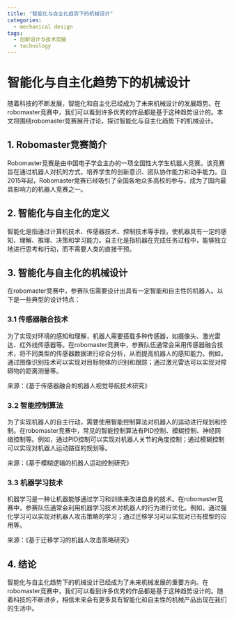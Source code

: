 ```yaml
---  
title: "智能化与自主化趋势下的机械设计"  
categories:  
  - mechanical design  
tags: 
  - 创新设计与技术突破 
  - technology  
---  
```


# 智能化与自主化趋势下的机械设计

随着科技的不断发展，智能化和自主化已经成为了未来机械设计的发展趋势。在robomaster竞赛中，我们可以看到许多优秀的作品都是基于这种趋势设计的。本文将围绕robomaster竞赛展开讨论，探讨智能化与自主化趋势下的机械设计。

## 1. Robomaster竞赛简介

Robomaster竞赛是由中国电子学会主办的一项全国性大学生机器人竞赛。该竞赛旨在通过机器人对抗的方式，培养学生的创新意识、团队协作能力和动手能力。自2015年起，Robomaster竞赛已经吸引了全国各地众多高校的参与，成为了国内最具影响力的机器人竞赛之一。

## 2. 智能化与自主化的定义

智能化是指通过计算机技术、传感器技术、控制技术等手段，使机器具有一定的感知、理解、推理、决策和学习能力。自主化是指机器在完成任务过程中，能够独立地进行思考和行动，而不需要人类的直接干预。

## 3. 智能化与自主化的机械设计

在robomaster竞赛中，参赛队伍需要设计出具有一定智能和自主性的机器人。以下是一些典型的设计特点：

### 3.1 传感器融合技术

为了实现对环境的感知和理解，机器人需要搭载多种传感器，如摄像头、激光雷达、红外线传感器等。在robomaster竞赛中，参赛队伍通常会采用传感器融合技术，将不同类型的传感器数据进行综合分析，从而提高机器人的感知能力。例如，通过图像识别技术可以实现对目标物体的识别和跟踪；通过激光雷达可以实现对障碍物的距离测量等。

来源：《基于传感器融合的机器人视觉导航技术研究》

### 3.2 智能控制算法

为了实现机器人的自主行动，需要使用智能控制算法对机器人的运动进行规划和控制。在robomaster竞赛中，常见的智能控制算法有PID控制、模糊控制、神经网络控制等。例如，通过PID控制可以实现对机器人关节的角度控制；通过模糊控制可以实现对机器人运动路径的规划等。

来源：《基于模糊逻辑的机器人运动控制研究》

### 3.3 机器学习技术

机器学习是一种让机器能够通过学习和训练来改进自身的技术。在robomaster竞赛中，参赛队伍通常会利用机器学习技术对机器人的行为进行优化。例如，通过强化学习可以实现对机器人攻击策略的学习；通过迁移学习可以实现对已有模型的应用等。

来源：《基于迁移学习的机器人攻击策略研究》

## 4. 结论

智能化与自主化趋势下的机械设计已经成为了未来机械发展的重要方向。在robomaster竞赛中，我们可以看到许多优秀的作品都是基于这种趋势设计的。随着科技的不断进步，相信未来会有更多具有智能化和自主性的机械产品出现在我们的生活中。 
